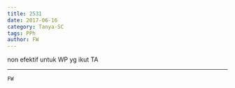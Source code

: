 ```yaml
---
title: 2531
date: 2017-06-16
category: Tanya-SC
tags: PPh
author: FW
---
```


non efektif untuk WP yg ikut TA

---



`FW`
